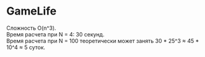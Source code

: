 # GameLife
Сложность O(n^3).  
Время расчета при N = 4: 30 секунд.  
Время расчета при N = 100 теоретически может занять 30 * 25^3 ≈ 45 * 10^4 ≈ 5 суток.  
